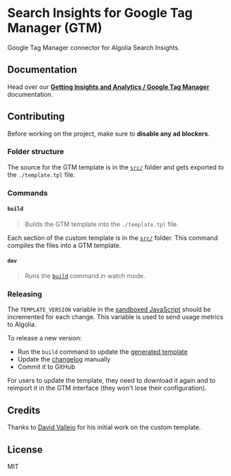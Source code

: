 # Search Insights for Google Tag Manager (GTM)

Google Tag Manager connector for Algolia Search Insights.

## Documentation

Head over our [**Getting Insights and Analytics / Google Tag Manager**](https://www.algolia.com/doc/guides/getting-insights-and-analytics/connectors/google-tag-manager/) documentation.

## Contributing

Before working on the project, make sure to **disable any ad blockers**.

### Folder structure

The source for the GTM template is in the [`src/`](src) folder and gets exported to the `./template.tpl` file.

### Commands

#### `build`

> Builds the GTM template into the `./template.tpl` file.

Each section of the custom template is in the [`src/`](src) folder. This command compiles the files into a GTM template.

#### `dev`

> Runs the [`build`](#build) command in watch mode.

### Releasing

The `TEMPLATE_VERSION` variable in the [sandboxed JavaScript](src/template.js) should be incremented for each change. This variable is used to send usage metrics to Algolia.

To release a new version:

- Run the `build` command to update the [generated template](./template.tpl)
- Update the [changelog](CHANGELOG.md) manually
- Commit it to GitHub

For users to update the template, they need to download it again and to reimport it in the GTM interface (they won't lose their configuration).

## Credits

Thanks to [David Vallejo](https://www.thyngster.com/) for his initial work on the custom template.

## License

MIT
